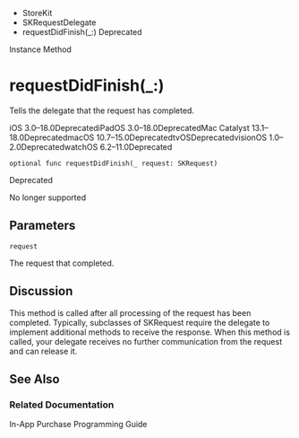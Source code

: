 

- StoreKit
- SKRequestDelegate
-  requestDidFinish(\_:) Deprecated

Instance Method

# requestDidFinish(\_:)

Tells the delegate that the request has completed.

iOS 3.0–18.0DeprecatediPadOS 3.0–18.0DeprecatedMac Catalyst 13.1–18.0DeprecatedmacOS 10.7–15.0DeprecatedtvOSDeprecatedvisionOS 1.0–2.0DeprecatedwatchOS 6.2–11.0Deprecated

``` source
optional func requestDidFinish(_ request: SKRequest)
```

Deprecated

No longer supported

## Parameters 

`request`  

The request that completed.

## Discussion

This method is called after all processing of the request has been completed. Typically, subclasses of SKRequest require the delegate to implement additional methods to receive the response. When this method is called, your delegate receives no further communication from the request and can release it.

## See Also

### Related Documentation

In-App Purchase Programming Guide

